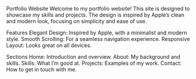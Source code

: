 Portfolio Website
Welcome to my portfolio website! This site is designed to showcase my skills and projects.
The design is inspired by Apple’s clean and modern look, focusing on simplicity and ease of use.

Features
Elegant Design: Inspired by Apple, with a minimalist and modern style.
Smooth Scrolling: For a seamless navigation experience.
Responsive Layout: Looks great on all devices.

Sections
Home: Introduction and overview.
About: My background and skills.
Skills: What I’m good at.
Projects: Examples of my work.
Contact: How to get in touch with me.